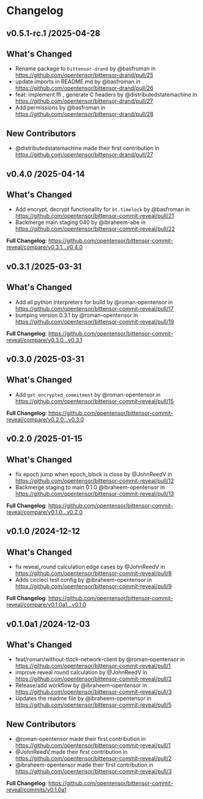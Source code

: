 # Changelog

## v0.5.1-rc.1 /2025-04-28

## What's Changed
* Rename package to `bittensor-drand` by @basfroman in https://github.com/opentensor/bittensor-drand/pull/25
* update imports in README.md by @basfroman in https://github.com/opentensor/bittensor-drand/pull/26
* feat: implement ffi , generate C headers by @distributedstatemachine in https://github.com/opentensor/bittensor-drand/pull/27
* Add permissions by @basfroman in https://github.com/opentensor/bittensor-drand/pull/28

## New Contributors
* @distributedstatemachine made their first contribution in https://github.com/opentensor/bittensor-drand/pull/27

## v0.4.0 /2025-04-14

## What's Changed
* Add encrypt, decrypt functionality for `bt.timelock` by @basfroman in https://github.com/opentensor/bittensor-commit-reveal/pull/21
* Backmerge main staging 040 by @ibraheem-abe in https://github.com/opentensor/bittensor-commit-reveal/pull/22

**Full Changelog**: https://github.com/opentensor/bittensor-commit-reveal/compare/v0.3.1...v0.4.0

## v0.3.1 /2025-03-31

## What's Changed
* Add all python interpreters for build by @roman-opentensor in https://github.com/opentensor/bittensor-commit-reveal/pull/17
* bumping version 0.3.1 by @roman-opentensor in https://github.com/opentensor/bittensor-commit-reveal/pull/19

**Full Changelog**: https://github.com/opentensor/bittensor-commit-reveal/compare/v0.3.0...v0.3.1

## v0.3.0 /2025-03-31

## What's Changed
* Add `get_encrypted_commitment` by @roman-opentensor in https://github.com/opentensor/bittensor-commit-reveal/pull/15

**Full Changelog**: https://github.com/opentensor/bittensor-commit-reveal/compare/v0.2.0...v0.3.0

## v0.2.0 /2025-01-15

## What's Changed
* fix epoch jump when epoch_block is close by @JohnReedV in https://github.com/opentensor/bittensor-commit-reveal/pull/12
* Backmerge staging to main 0.1.0 @ibraheem-opentensor in https://github.com/opentensor/bittensor-commit-reveal/pull/13

**Full Changelog**: https://github.com/opentensor/bittensor-commit-reveal/compare/v0.1.0...v0.2.0

## v0.1.0 /2024-12-12

## What's Changed
* fix reveal_round calculation edge cases by @JohnReedV in https://github.com/opentensor/bittensor-commit-reveal/pull/8
* Adds circleci test config by @ibraheem-opentensor in https://github.com/opentensor/bittensor-commit-reveal/pull/9

**Full Changelog**: https://github.com/opentensor/bittensor-commit-reveal/compare/v0.1.0a1...v0.1.0

## v0.1.0a1 /2024-12-03

## What's Changed
* feat/roman/without-tlock-network-client by @roman-opentensor in https://github.com/opentensor/bittensor-commit-reveal/pull/1
* improve reveal round calculation by @JohnReedV in https://github.com/opentensor/bittensor-commit-reveal/pull/2
* Release/add workflow by @ibraheem-opentensor in https://github.com/opentensor/bittensor-commit-reveal/pull/3
* Updates the readme file by @ibraheem-opentensor in https://github.com/opentensor/bittensor-commit-reveal/pull/5

## New Contributors
* @roman-opentensor made their first contribution in https://github.com/opentensor/bittensor-commit-reveal/pull/1
* @JohnReedV made their first contribution in https://github.com/opentensor/bittensor-commit-reveal/pull/2
* @ibraheem-opentensor made their first contribution in https://github.com/opentensor/bittensor-commit-reveal/pull/3

**Full Changelog**: https://github.com/opentensor/bittensor-commit-reveal/commits/v0.1.0a1